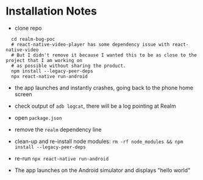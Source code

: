 # Installation Notes
- clone repo
```
  cd realm-bug-poc
  # react-native-video-player has some dependency issue with react-native-video
  # But I didn't remove it because I wanted this to be as close to the project that I am working on
  # as possible without sharing the product.
  npm install --legacy-peer-deps
  npx react-native run-android
```
- the app launches and instantly crashes, going back to the phone home screen
- check output of `adb logcat`, there will be a log pointing at Realm

- open `package.json`
- remove the `realm` dependency line
- clean-up and re-install node modules:
```rm -rf node_modules && npm install --legacy-peer-deps```
- re-run `npx react-native run-android`
- The app launches on the Android simulator and displays "hello world"

